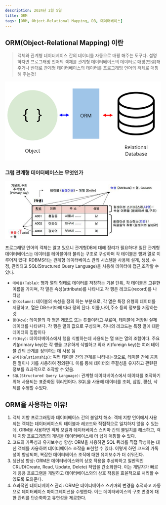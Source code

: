 ```yaml
---
description: 2024년 2월 5일
title: ORM
tags: [ORM, Object-Relational Mapping, DB, 데이터베이스]
---
```


## ORM(Object-Relational Mapping) 이란

> 객체와 관계형 데이터베이스 간의 데이터를 자동으로 매핑 해주는 도구다. 설명하자면 프로그래밍 언어의 객체를 관계형 데이터베이스의 데이터로 매핑(연결)해 주거나 반대로 관계형 데이터베이스의 데이터를 프로그래밍 언어의 객체로 매핑해 주는것!

![alt text](img/ORM.webp)

### 그럼 관계형 데이터베이스는 무엇인가

![alt text](img/ORM.jpg)

프로그래밍 언어의 객체는 알고 있으니 관계형DB에 대해 정리가 필요하다! 일단 관계형 데이터베이스는 데이터를 테이블이라 불리는 구조로 구성하며 각 테이블은 행과 열로 이루어져 있다! RDBMS라는 관계형 데이터베이스 관리 시스템을 사용해 설계, 생성, 수정, 관리되고 SQL(Structured Query Language)을 사용해 데이터에 접근,조작할 수있다.

- `테이블(Table)`: 행과 열의 형태로 데이터를 저장하는 기본 단위, 각 테이블은 고유한 이름을 가지며, 각 열은 속성(attribute)를 나타내고 각 행은 레코드(record)를 나타냄
- `열(Column)`: 테이블의 속성을 정의 하는 부분으로, 각 열은 특정 유형의 데이터를 저장하고, 열은 DB스키마에 따라 정의 된다. 이름,나이,주소 등의 정보를 저장하는 것
- `행(Row)`: 테이블의 각 행은 레코드 또는 튜플이라고 부르며, 테이블에 저장된 실제 데이터를 나타낸다. 각 행은 열의 값으로 구성되며, 하나의 레코드는 특정 열에 대한 데이터의 집합이다
- `키(Key)`: 데이터베이스에서 행을 식별하는데 사용되는 열 또는 열의 조합이다. 주요 키(primary key)는 각 행을 고유하게 식별하고 외래 키(foreign key)는 여러 테이블 간의 관계를 정의하는 데 사용 됨
- `관계(Relationship)`: 여러 테이블 간의 관계를 나타내는것으로, 테이블 간에 공통된 열이나 키를 사용하여 정의된다. 이를 통해 데이터의 무결성을 유지하고 관련된 정보를 효과적으로 조작할 수 있음.
- `SQL(Structured Query Language)`: 관계형 데이터베이스에서 데이터를 조작하기 위해 사용되는 표준화된 쿼리언어다. SQL을 사용해 데이터를 조회, 삽입, 갱신, 삭제를 수행할 수있다.

## ORM을 사용하는 이유!

1. 객체 지향 프로그래밍과 데이터베이스 간의 불일치 해소: 객체 지향 언어에서 사용되는 객체는 데이터베이스의 테이블과 레코드와 직접적으로 일치하지 않을 수 있는데, ORM을 사용하면 객체 모델과 데이터베이스 스키마 간의 불일치를 해소하고, 객체 지향 프로그래밍의 개념을 데이터베이스에 더 쉽게 매핑할 수 있다.
2. 코드의 가독성과 유지보수성 향상: ORM을 사용하면 SQL 쿼리를 직접 작성하는 대신 객체를 사용하여 데이터베이스 조작을 표현할 수 있다. 이렇게 하면 코드의 가독성이 향상되며, 복잡한 데이터베이스 조작에 대한 유지보수가 더 쉬워진다.
3. 생산성 향상: ORM은 데이터베이스와의 상호 작용을 추상화하고 일반적인 CRUD(Create, Read, Update, Delete) 작업을 간소화한다. 이는 개발자가 빠르게 응용 프로그램을 개발하고 데이터베이스와의 상호 작용을 효율적으로 처리할 수 있도록 도와준다.
4. 효과적인 데이터베이스 관리: ORM은 데이터베이스 스키마의 변경을 추적하고 자동으로 데이터베이스 마이그레이션을 수행한다. 이는 데이터베이스의 구조 변경에 대한 관리를 단순화하고 유연성을 제공한다.
